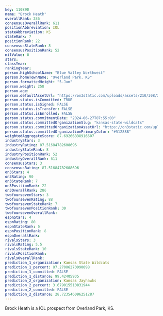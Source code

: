 ```yaml
---
key: 110890
name: "Brock Heath"
overallRank: 286
consensusOverallRank: 611
positionAbbreviation: IOL
stateAbbreviation: KS
stateRank: 7
positionRank: 22
consensusStateRank: 8
consensusPositionRank: 52
nilValue: 0
stars: 
classYear: 
rankingYear: 
person.highSchoolName: "Blue Valley Northwest"
person.homeTownName: "Overland Park, KS"
person.formattedHeight: "5-Jun"
person.weight: 258
person.age: 
person.defaultAssetUrl: "https://on3static.com/uploads/assets/210/308/308210.jpg"
person.status.isCommitted: TRUE
person.status.isSigned: FALSE
person.status.isTransfer: FALSE
person.status.isEnrolled: FALSE
person.status.commitmentDate: "2024-06-27T07:55:00"
person.status.committedOrganizationSlug: "kansas-state-wildcats"
person.status.committedOrganizationAssetUrl: "https://on3static.com/uploads/assets/811/149/149811.svg"
person.status.committedOrganizationPrimaryColor: "#512888"
weightedAggregateScore: 87.69266838916607
industryStars: 3
industryRating: 87.51684782608696
industryStateRank: 8
industryPositionRank: 52
industryOverallRank: 611
consensusStars: 3
consensusRating: 87.51684782608696
on3Stars: 4
on3Rating: 90
on3StateRank: 7
on3PositionRank: 22
on3OverallRank: 286
twofoursevenStars: 3
twofoursevenRating: 88
twofoursevenStateRank: 7
twofoursevenPositionRank: 30
twofoursevenOverallRank: 
espnStars: 4
espnRating: 80
espnStateRank: 6
espnPositionRank: 8
espnOverallRank: 
rivalsStars: 3
rivalsRating: 5.5
rivalsStateRank: 10
rivalsPositionRank: 
rivalsOverallRank: 
prediction_1_organization: Kansas State Wildcats
prediction_1_percent: 87.27086270990898
prediction_1_committed: FALSE
prediction_1_distance: 99.42405935
prediction_2_organization: Kansas Jayhawks
prediction_2_percent: 3.679015510831944
prediction_2_committed: FALSE
prediction_2_distance: 28.723546096251287
---
```

Brock Heath is a IOL prospect from Overland Park, KS.